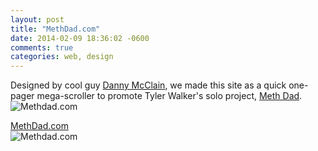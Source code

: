 ```yaml
---
layout: post
title: "MethDad.com"
date: 2014-02-09 18:36:02 -0600
comments: true
categories: web, design
---
```

[danny]: http://dannymcclain.tumblr.com/
[methdad]: https://soundcloud.com/methdad/
Designed by cool guy [Danny McClain][danny], we made this site as a quick one-pager mega-scroller to promote Tyler Walker's solo project, [Meth Dad][methdad].
<br>
![Methdad.com](/images/methdad/methdad.png)
<br>
<!--more-->
[methdadcom]: http://old.methdad.com/
[MethDad.com][methdadcom]
<br>
![Methdad.com](/images/methdad/methdad2.png)
<br>
